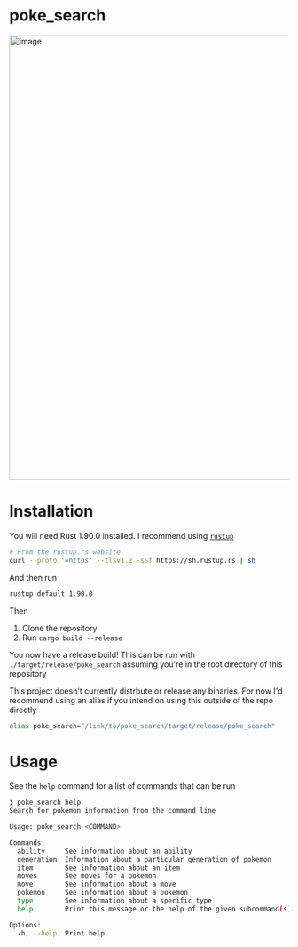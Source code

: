# poke_search
<img width="800" alt="image" src="https://github.com/user-attachments/assets/6e3c0ca9-e284-4e2f-ba54-2ae016d2212f">

# Installation
You will need Rust 1.90.0 installed. I recommend using [`rustup`](https://rustup.rs/)
```sh
# From the rustup.rs website
curl --proto '=https' --tlsv1.2 -sSf https://sh.rustup.rs | sh
```

And then run
```sh
rustup default 1.90.0
```

Then

1. Clone the repository
2. Run `cargo build --release`

You now have a release build! This can be run with `./target/release/poke_search` assuming you're in the root directory of this repository

This project doesn't currently distrbute or release any binaries. For now I'd recommend using an alias if you intend on using this outside of the repo directly
```sh
alias poke_search="/link/to/poke_search/target/release/poke_search"
```

# Usage
See the `help` command for a list of commands that can be run
```sh
❯ poke_search help
Search for pokemon information from the command line

Usage: poke_search <COMMAND>

Commands:
  ability     See information about an ability
  generation  Information about a particular generation of pokemon
  item        See information about an item
  moves       See moves for a pokemon
  move        See information about a move
  pokemon     See information about a pokemon
  type        See information about a specific type
  help        Print this message or the help of the given subcommand(s)

Options:
  -h, --help  Print help
```
